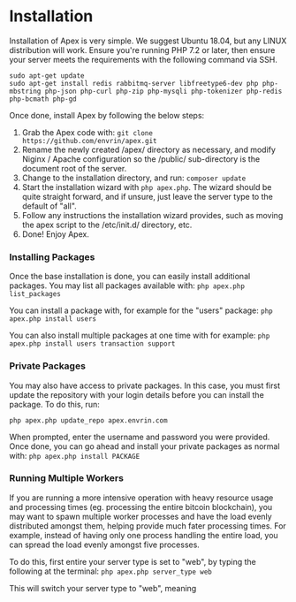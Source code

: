 
# Installation

Installation of Apex is very simple.  We suggest Ubuntu 18.04, but any LINUX distribution will work.  Ensure you're running PHP 7.2 or later, then ensure your server meets the requirements with the following command via SSH.

~~~
sudo apt-get update
sudo apt-get install redis rabbitmq-server libfreetype6-dev php php-mbstring php-json php-curl php-zip php-mysqli php-tokenizer php-redis php-bcmath php-gd
~~~

Once done, install Apex by following the below steps:

1. Grab the Apex code with:  `git clone https://github.com/envrin/apex.git`
2. Rename the newly created /apex/ directory as necessary, and modify Niginx / Apache configuration so the /public/ sub-directory is the document root of the server.
3. Change to the installation directory, and run: `composer update`
4. Start the installation wizard with `php apex.php`.  The wizard should be quite straight forward, and if unsure, just leave the server type to the default of "all".
5. Follow any instructions the installation wizard provides, such as moving the apex script to the /etc/init.d/ directory, etc.
6. Done!  Enjoy Apex.

### Installing Packages

Once the base installation is done, you can easily install additional packages.  You may list 
all packages available with:  `php apex.php list_packages`

You can install a package with, for example for the "users" package:  `php apex.php install users`

You can also install multiple packages at one time with for example:  `php apex.php install users transaction support`


### Private Packages

You may also have access to private packages.  In this case, you must first update the repository with your login details before you can install the package.  To do this, run:

`php apex.php update_repo apex.envrin.com`

When prompted, enter the username and password you were provided.  Once done, you can go ahead and install your private packages as normal with:  `php apex.php install PACKAGE`


### Running Multiple Workers

If you are running a more intensive operation with heavy resource usage and processing times (eg. processing the entire bitcoin blockchain), you may want to 
spawn multiple worker processes and have the load evenly distributed amongst them, helping provide much fater processing times.  For example, instead of having only one process handling the entire 
load, you can spread the load evenly amongst five processes.

To do this, first entire your server type is set to "web", by typing the following at the terminal:  `php apex.php server_type web`

This will switch your server type to "web", meaning 

